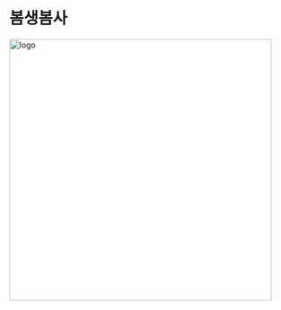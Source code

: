 # 봄생봄사
<img width="467" alt="logo" src="https://github.com/David-Byun/Senior_Matching/assets/124110316/4bf5faca-4108-48aa-a9a4-23078f7ec2d5">
